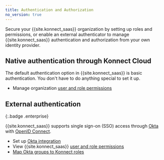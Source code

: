 ```yaml
---
title: Authentication and Authorization
no_version: true
---
```


Secure your {{site.konnect_saas}} organization by setting up roles and
permissions, or enable an external authenticator to manage
{{site.konnect_saas}} authentication and authorization from your own identity
provider.

## Native authentication through Konnect Cloud

The default authentication option in {{site.konnect_saas}} is basic
authentication. You don't have to do anything special to set it up.

* Manage organization [user and role permissions](/konnect/legacy/org-management/users-and-roles)

## External authentication
{:.badge .enterprise}

{{site.konnect_saas}} supports single sign-on (SSO) access through
[Okta](https://developer.okta.com/docs/guides/) with
[OpenID Connect](https://developer.okta.com/docs/concepts/oauth-openid/#openid-connect).

* Set up [Okta integration](/konnect/legacy/org-management/okta-idp)
* View {{site.konnect_saas}} [user and role permissions](/konnect/legacy/org-management/users-and-roles)
* [Map Okta groups to Konnect roles](/konnect/legacy/org-management/okta-idp/#map-roles-to-groups)
